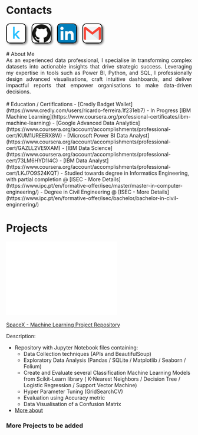 # Contacts
<div style="display: flex; gap: 15px;">
  <a href="https://www.kaggle.com/ricmferreira" target="_blank" rel="noopener noreferrer">
    <img src="/docs/assets/img/kaggle.png" width="50" style="border: 2px solid black; border-radius: 10px; box-shadow: 3px 3px 5px rgba(0, 0, 0, 0.5);" />
  </a>
  <a href="https://github.com/RicMFerreira" target="_blank" rel="noopener noreferrer">
    <img src="/docs/assets/img/github.png" width="50" style="border: 2px solid black; border-radius: 10px; box-shadow: 3px 3px 5px rgba(0, 0, 0, 0.5);" />
  </a>
  <a href="https://www.linkedin.com/in/ricardo-ferreira-985b8170/" target="_blank" rel="noopener noreferrer">
    <img src="/docs/assets/img/linkedin.webp" width="50" style="border: 2px solid black; border-radius: 10px; box-shadow: 3px 3px 5px rgba(0, 0, 0, 0.5);" />
  </a>
  <a href="mailto:ricardoferreira.rmf@gmail.com" target="_blank" rel="noopener noreferrer">
    <img src="/docs/assets/img/gmail.webp" width="50" style="border: 2px solid black; border-radius: 10px; box-shadow: 3px 3px 5px rgba(0, 0, 0, 0.5);" />
  </a>
</div>
<br>
# About Me
<div class="justified-text">
        <p>
            As an experienced data professional, I specialise in transforming complex datasets into actionable insights that drive strategic success. Leveraging my expertise in tools such as Power BI, Python, and SQL, I professionally design advanced visualisations, craft intuitive dashboards, and deliver impactful reports that empower organisations to make data-driven decisions.
        </p>
</div>
<style>
    .justified-text p {
        text-align: justify;
        margin: 0;
    }
</style>
<br>
# Education / Certifications
  - [Credly Badget Wallet](https://www.credly.com/users/ricardo-ferreira.1f231eb7)
  - In Progress [IBM Machine Learning](https://www.coursera.org/professional-certificates/ibm-machine-learning)
  - [Google Advanced Data Analytics](https://www.coursera.org/account/accomplishments/professional-cert/KUM1UREERX8W)
  - [Microsoft Power BI Data Analyst](https://www.coursera.org/account/accomplishments/professional-cert/GAZLL2VE9XAM)
  - [IBM Data Science](https://www.coursera.org/account/accomplishments/professional-cert/73LM6HYD1I4C)
  - [IBM Data Analyst](https://www.coursera.org/account/accomplishments/professional-cert/LKJ7O9S24KQT)
  - Studied towards degree in Informatics Engineering, with partial completion @ [ISEC - More Details](https://www.ipc.pt/en/formative-offer/isec/master/master-in-computer-engineering/)
  - Degree in Civil Engineering @ [ISEC - More Details](https://www.ipc.pt/en/formative-offer/isec/bachelor/bachelor-in-civil-enginnering/)
  

# Projects
<img src="/docs/assets/img/spacex.svg" width="300" />

[SpaceX - Machine Learning Project Repository](https://github.com/RicMFerreira/SpaceX-Machine_learning)

Description:
  - Repository with Jupyter Notebook files containing:
    -  Data Collection techniques (APIs and BeautifulSoup)
    -  Exploratory Data Analysis (Pandas / SQLite / Matplotlib / Seaborn / Folium)
    -  Create and Evaluate several Classification Machine Learning Models from Scikit-Learn library ( K-Nearest Neighbors / Decision Tree / Logistic Regression / Support Vector Machine)
    -  Hyper Parameter Tuning (GridSearchCV)
    -  Evaluation using Accuracy metric
    -  Data Visualisation of a Confusion Matrix
  - [More about](https://github.com/RicMFerreira/SpaceX-Machine_learning/blob/main/README.md)
    
### More Projects to be added
